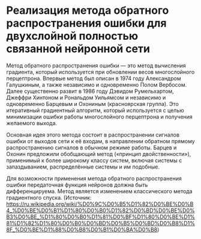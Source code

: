 # Реализация метода обратного распространения ошибки для двухслойной полностью связанной нейронной сети

Метод обратного распространения ошибки — это метод вычисления градиента, который используется при обновлении весов многослойного перцептрона. Впервые метод был описан в 1974 году Александром Галушкиным, а также независимо и одновременно Полом Вербосом. Далее существенно развит в 1986 году Дэвидом Румельхартом, Джеффри Хинтоном и Рональдом Уильямсом и независимо и одновременно Барцевым и Охониным (красноярская группа). Это итеративный градиентный алгоритм, который используется с целью минимизации ошибки работы многослойного перцептрона и получения желаемого выхода.

Основная идея этого метода состоит в распространении сигналов ошибки от выходов сети к её входам, в направлении обратном прямому распространению сигналов в обычном режиме работы. Барцев и Охонин предложили обобщающий метод («принцип двойственности»), применимый к более широкому классу систем, включая системы с запаздыванием, распределённые системы и им подобные.

Для возможности применения метода обратного распространения ошибки передаточная функция нейронов должна быть дифференцируема. Метод является изменением классического метода градиентного спуска.
(Источник: https://ru.wikipedia.org/wiki/%D0%9C%D0%B5%D1%82%D0%BE%D0%B4_%D0%BE%D0%B1%D1%80%D0%B0%D1%82%D0%BD%D0%BE%D0%B3%D0%BE_%D1%80%D0%B0%D1%81%D0%BF%D1%80%D0%BE%D1%81%D1%82%D1%80%D0%B0%D0%BD%D0%B5%D0%BD%D0%B8%D1%8F_%D0%BE%D1%88%D0%B8%D0%B1%D0%BA%D0%B8)
